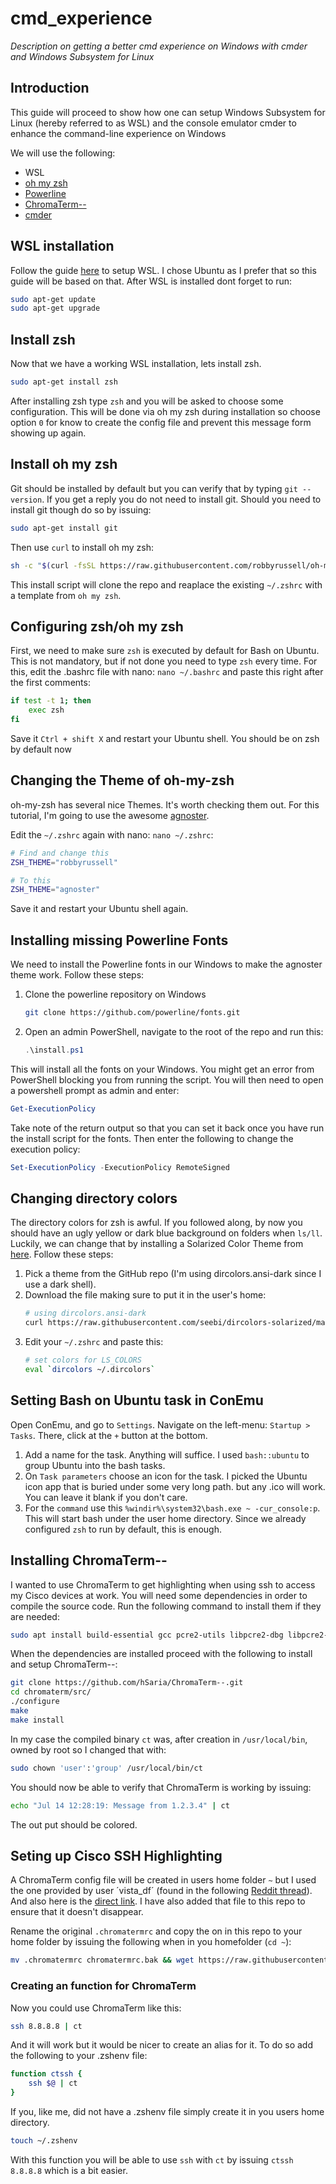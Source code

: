 # cmd_experience
*Description on getting a better cmd experience on Windows with cmder and Windows Subsystem for Linux*


## Introduction
This guide will proceed to show how one can setup Windows Subsystem for Linux (hereby referred to as WSL) and the console emulator cmder to enhance the command-line experience on Windows

We will use the following:
* WSL
* [oh my zsh](https://github.com/robbyrussell/oh-my-zsh)
* [Powerline](https://github.com/powerline/powerline)
* [ChromaTerm--](https://github.com/hSaria/ChromaTerm--)
* [cmder](https://github.com/cmderdev/cmder)

## WSL installation
Follow the guide [here](https://docs.microsoft.com/en-us/windows/wsl/install-win10) to setup WSL. I chose Ubuntu as I prefer that so this guide will be based on that.
After WSL is installed dont forget to run:
```bash
sudo apt-get update
sudo apt-get upgrade
```

## Install zsh
Now that we have a working WSL installation, lets install zsh.
```bash
sudo apt-get install zsh
```

After installing zsh type `zsh` and you will be asked to choose some configuration. This will be done via oh my zsh during installation so choose option `0` for know to create the config file and prevent this message form showing up again.

## Install oh my zsh
Git should be installed by default but you can verify that by typing `git --version`. If you get a reply you do not need to install git.
Should you need to install git though do so by issuing:
```bash
sudo apt-get install git
```

Then use `curl` to install oh my zsh:
```bash
sh -c "$(curl -fsSL https://raw.githubusercontent.com/robbyrussell/oh-my-zsh/master/tools/install.sh)"
```

This install script will clone the repo and reaplace the existing `~/.zshrc` with a template from `oh my zsh`.

## Configuring zsh/oh my zsh
First, we need to make sure `zsh` is executed by default for Bash on Ubuntu. This is not mandatory, but if not done you need to type `zsh` every time. For this, edit the .bashrc file with nano: `nano ~/.bashrc` and paste this right after the first comments:
```bash
if test -t 1; then
    exec zsh
fi
```
Save it `Ctrl + shift X` and restart your Ubuntu shell. You should be on zsh by default now

## Changing the Theme of oh-my-zsh
oh-my-zsh has several nice Themes. It's worth checking them out. For this tutorial, I'm going to use the awesome [agnoster](https://github.com/agnoster/agnoster-zsh-theme).

Edit the `~/.zshrc` again with nano: `nano ~/.zshrc`:
```bash
# Find and change this
ZSH_THEME="robbyrussell"

# To this
ZSH_THEME="agnoster"
```
Save it and restart your Ubuntu shell again.

## Installing missing Powerline Fonts
We need to install the Powerline fonts in our Windows to make the agnoster theme work. Follow these steps:
1. Clone the powerline repository on Windows
    ```bash
    git clone https://github.com/powerline/fonts.git
    ```
1. Open an admin PowerShell, navigate to the root of the repo and run this:
    ```powershell
    .\install.ps1
    ```
This will install all the fonts on your Windows. You might get an error from PowerShell blocking you from running the script. You will then need to open a powershell prompt as admin and enter:
```powershell
Get-ExecutionPolicy
```
Take note of the return output so that you can set it back once you have run the install script for the fonts. Then enter the following to change the execution policy:
```powershell
Set-ExecutionPolicy -ExecutionPolicy RemoteSigned
```

## Changing directory colors
The directory colors for zsh is awful. If you followed along, by now you should have an ugly yellow or dark blue background on folders when `ls/ll`. Luckily, we can change that by installing a Solarized Color Theme from [here](https://github.com/seebi/dircolors-solarized). Follow these steps:
1. Pick a theme from the GitHub repo (I'm using dircolors.ansi-dark since I use a dark shell).
1. Download the file making sure to put it in the user's home:
    ```bash
    # using dircolors.ansi-dark
    curl https://raw.githubusercontent.com/seebi/dircolors-solarized/master/dircolors.ansi-dark --output ~/.dircolors
    ```
1. Edit your `~/.zshrc` and paste this:
    ```bash
    # set colors for LS_COLORS
    eval `dircolors ~/.dircolors`
    ```

## Setting Bash on Ubuntu task in ConEmu
Open ConEmu, and go to `Settings`. Navigate on the left-menu: `Startup > Tasks`. There, click at the `+` button at the bottom.
1. Add a name for the task. Anything will suffice. I used `bash::ubuntu` to group Ubuntu into the bash tasks.
1. On `Task parameters` choose an icon for the task. I picked the Ubuntu icon app that is buried under some very long path. but any .ico will work. You can leave it blank if you don't care.
1. For the `command` use this `%windir%\system32\bash.exe ~ -cur_console:p`. This will start bash under the user home directory. Since we already configured `zsh` to run by default, this is enough.

## Installing ChromaTerm--
I wanted to use ChromaTerm to get highlighting when using ssh to access my Cisco devices at work. You will need some dependencies in order to compile the source code. Run the following command to install them if they are needed:
```bash
sudo apt install build-essential gcc pcre2-utils libpcre2-dbg libpcre2-dev
```
When the dependencies are installed proceed with the following to install and setup ChromaTerm--:
```bash
git clone https://github.com/hSaria/ChromaTerm--.git
cd chromaterm/src/
./configure
make
make install
```
In my case the compiled binary `ct` was, after creation in `/usr/local/bin`, owned by root so I changed that with:
```bash
sudo chown 'user':'group' /usr/local/bin/ct
```

You should now be able to verify that ChromaTerm is working by issuing:
```bash
echo "Jul 14 12:28:19: Message from 1.2.3.4" | ct
```
The out put should be colored.

## Seting up Cisco SSH Highlighting
A ChromaTerm config file will be created in users home folder `~` but I used the one provided by user ´vista_df´ (found in the following [Reddit thread](https://www.reddit.com/r/networking/comments/89e7ms/cisco_syntaxkeyword_highlighting_on_linux/)). And also here is the [direct link](https://gist.github.com/vista-/88c90110dd320be4c78da4f55783b41a).
I have also added that file to this repo to ensure that it doesn't disappear.

Rename the original `.chromatermrc` and copy the on in this repo to your home folder by issuing the following when in you homefolder (`cd ~`):
```bash
mv .chromatermrc chromatermrc.bak && wget https://raw.githubusercontent.com/halkan1/cmd_experience/master/assets/.chromatermrc
```

### Creating an function for ChromaTerm
Now you could use ChromaTerm like this:
```bash
ssh 8.8.8.8 | ct
```

And it will work but it would be nicer to create an alias for it. To do so add the following to your .zshenv file:
```bash
function ctssh {
    ssh $@ | ct 
}
```
If you, like me, did not have a .zshenv file simply create it in you users home directory.
```bash
touch ~/.zshenv
```
With this function you will be able to use `ssh` with `ct` by issuing `ctssh 8.8.8.8` which is a bit easier.
